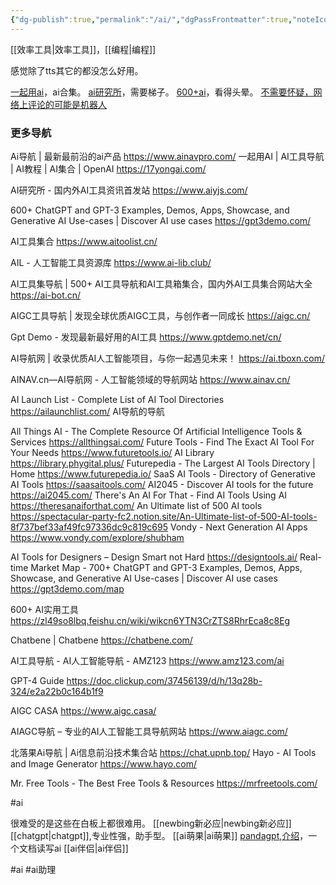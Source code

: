 ```yaml
---
{"dg-publish":true,"permalink":"/ai/","dgPassFrontmatter":true,"noteIcon":""}
---
```


[[效率工具\|效率工具]]，[[编程\|编程]]

感觉除了tts其它的都没怎么好用。

[一起用ai](https://17yongai.com/)，ai合集。
[ai研究所](https://www.aiyjs.com/)，需要梯子。
[600+ai](https://zl49so8lbq.feishu.cn/wiki/wikcn6YTN3CrZTS8RhrEca8c8Eg)，看得头晕。
[不需要怀疑，网络上评论的可能是机器人](https://b23.tv/yKQKUxd)

### 更多导航
Ai导航 | 最新最前沿的ai产品
https://www.ainavpro.com/
一起用AI | AI工具导航 | AI教程 | AI集合 | OpenAI
https://17yongai.com/

AI研究所 - 国内外AI工具资讯首发站
https://www.aiyjs.com/

600+ ChatGPT and GPT-3 Examples, Demos, Apps, Showcase, and Generative AI Use-cases | Discover AI use cases
https://gpt3demo.com/

AI工具集合
https://www.aitoolist.cn/

AIL - 人工智能工具资源库
https://www.ai-lib.club/

AI工具集导航 | 500+ AI工具导航和AI工具箱集合，国内外AI工具集合网站大全
https://ai-bot.cn/

AIGC工具导航 | 发现全球优质AIGC工具，与创作者一同成长
https://aigc.cn/

Gpt Demo - 发现最新最好用的AI工具
https://www.gptdemo.net/cn/

AI导航网 | 收录优质AI人工智能项目，与你一起遇见未来！
https://ai.tboxn.com/

AINAV.cn—AI导航网 - 人工智能领域的导航网站
https://www.ainav.cn/

AI Launch List - Complete List of AI Tool Directories
https://ailaunchlist.com/
AI导航的导航

All Things AI - The Complete Resource Of Artificial Intelligence Tools & Services
https://allthingsai.com/
Future Tools - Find The Exact AI Tool For Your Needs
https://www.futuretools.io/
AI Library
https://library.phygital.plus/
Futurepedia - The Largest AI Tools Directory | Home
https://www.futurepedia.io/
SaaS AI Tools - Directory of Generative AI Tools
https://saasaitools.com/
AI2045 - Discover AI tools for the future
https://ai2045.com/
There's An AI For That - Find AI Tools Using AI
https://theresanaiforthat.com/
An Ultimate list of 500 AI tools
https://spectacular-party-fc2.notion.site/An-Ultimate-list-of-500-AI-tools-8f737bef33af49fc97336dc9c819c695
Vondy - Next Generation AI Apps
https://www.vondy.com/explore/shubham

AI Tools for Designers – Design Smart not Hard
https://designtools.ai/
Real-time Market Map - 700+ ChatGPT and GPT-3 Examples, Demos, Apps, Showcase, and Generative AI Use-cases | Discover AI use cases
https://gpt3demo.com/map

600+ AI实用工具
https://zl49so8lbq.feishu.cn/wiki/wikcn6YTN3CrZTS8RhrEca8c8Eg

Chatbene | Chatbene
https://chatbene.com/

AI工具导航 - AI人工智能导航 - AMZ123
https://www.amz123.com/ai

GPT-4 Guide
https://doc.clickup.com/37456139/d/h/13q28b-324/e2a22b0c164b1f9

AIGC CASA
https://www.aigc.casa/

AIAGC导航 – 专业的AI人工智能工具导航网站
https://www.aiagc.com/

北落果Ai导航 | Ai信息前沿技术集合站
https://chat.upnb.top/
Hayo - AI Tools and Image Generator
https://www.hayo.com/

Mr. Free Tools - The Best Free Tools & Resources
https://mrfreetools.com/

#ai



很难受的是这些在白板上都很难用。
[[newbing新必应\|newbing新必应]]
[[chatgpt\|chatgpt]],专业性强，助手型。
[[ai萌果\|ai萌果]]
[pandagpt](https://www.pandagpt.io/),[介绍](https://b23.tv/11Vr2sx)，一个文档读写ai 
[[ai伴侣\|ai伴侣]]

#ai #ai助理